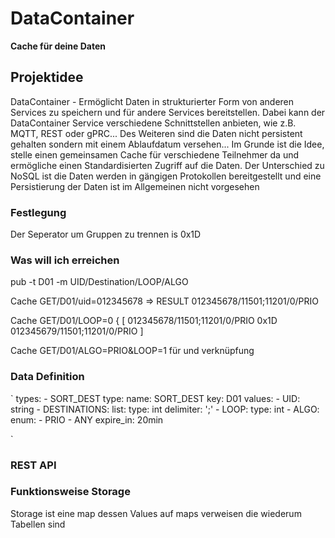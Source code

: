 # DataContainer
**Cache für deine Daten**
## Projektidee
DataContainer - Ermöglicht Daten in strukturierter Form von anderen Services zu 
speichern und für andere Services bereitstellen. Dabei kann der DataContainer Service
verschiedene Schnittstellen anbieten, wie z.B. MQTT, REST oder gPRC... Des Weiteren sind die
Daten nicht persistent gehalten sondern mit einem Ablaufdatum versehen... Im Grunde ist die Idee, 
stelle einen gemeinsamen Cache für verschiedene Teilnehmer da und 
ermögliche einen Standardisierten Zugriff auf die Daten. Der Unterschied zu NoSQL ist die 
Daten werden in gängigen Protokollen bereitgestellt und eine Persistierung der Daten ist im
Allgemeinen nicht vorgesehen

### Festlegung

Der Seperator um Gruppen zu trennen is 0x1D

### Was will ich erreichen
pub -t D01 -m UID/Destination/LOOP/ALGO 

Cache GET/D01/uid=012345678 => RESULT 012345678/11501;11201/0/PRIO

Cache GET/D01/LOOP=0  { [ 012345678/11501;11201/0/PRIO 0x1D 012345679/11501;11201/0/PRIO  ]

Cache GET/D01/ALGO=PRIO&LOOP=1 für und verknüpfung


### Data Definition
`
types:
     - SORT_DEST
type:
   name: SORT_DEST
   key: D01
   values:
     - UID: string 
     - DESTINATIONS: 
           list:
                type: int 
                delimiter: ';'
     - LOOP:
           type: int 
     - ALGO:
         enum:
            - PRIO
            - ANY
    expire_in: 20min 
           
`


### REST API

### Funktionsweise Storage


Storage ist eine map dessen Values auf maps verweisen die wiederum Tabellen sind 